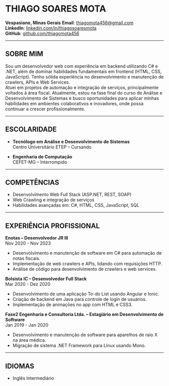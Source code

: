 # THIAGO SOARES MOTA

**Vespasiano, Minas Gerais** 
**Email**: thiagomota456@gmail.com  
**LinkedIn**: [linkedin.com/in/thiagosoaresmota](https://linkedin.com/in/thiagosoaresmota)  
**GitHub**: [github.com/thiagomota456](https://github.com/thiagomota456)

---

## SOBRE MIM

Sou um desenvolvedor web com experiência em backend utilizando C# e .NET, além de dominar habilidades fundamentais em frontend (HTML, CSS, JavaScript). Tenho sólida experiência no desenvolvimento e manutenção de crawlers, APIs e Web Services.  
Atuei em projetos de automação e integração de serviços, principalmente voltados à área fiscal. Atualmente, estou na fase final do curso de Análise e Desenvolvimento de Sistemas e busco oportunidades para aplicar minhas habilidades em ambientes colaborativos e inovadores, onde possa continuar a crescer profissionalmente.

---

## ESCOLARIDADE

- **Tecnólogo em Análise e Desenvolvimento de Sistemas**  
  Centro Universitário ETEP – Cursando

- **Engenharia de Computação**  
  CEFET-MG – Interrompido

---

## COMPETÊNCIAS

- Desenvolvimento Web Full Stack (ASP.NET, REST, SOAP)
- Web Crawling e integração de serviços
- Habilidades avançadas em: C#, HTML, CSS, JavaScript, SQL

---

## EXPERIÊNCIA PROFISSIONAL

**Enotas – Desenvolvedor JR III**  
Nov 2020 - Nov 2023
- Desenvolvimento e manutenção de software em C# para automação de notas fiscais.
- Implementação de web crawlers e APIs, lidando com requisições HTTP.
- Análise de código para desenvolvimento de crawlers e web services.

**Bolsista IC – Desenvolvedor Full Stack**  
Mar 2020 - Dez 2020
- Desenvolvimento de uma aplicação To-do List usando Angular e Ionic.
- Criação de backend em Java para controle de login de usuários.
- Implementação de animações no app com HTML e CSS3.

**Fase2 Engenharia e Consultoria Ltda. – Estagiário em Desenvolvimento de Software**  
Jan 2019 - Jan 2020
- Desenvolvimento e manutenção de software para aparelhos de raio X na área médica.
- Migração de sistema .NET Framework para Linux usando Mono.

---

## IDIOMAS

- Inglês Intermediário
